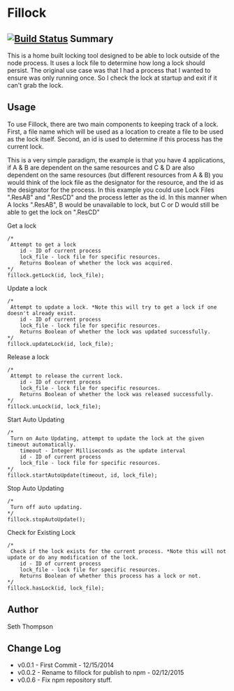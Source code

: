 Fillock
======
[![Build Status](https://travis-ci.org/Setheck/Locker.svg?branch=master)](https://travis-ci.org/Setheck/Locker)
Summary
-------
This is a home built locking tool designed to be able to lock outside of the node process.
It uses a lock file to determine how long a lock should persist.
The original use case was that I had a process that I wanted to ensure was only running once.
So I check the lock at startup and exit if it can't grab the lock.

Usage
-----
To use Fillock, there are two main components to keeping track of a lock.
First, a file name which will be used as a location to create a file to be used as the lock itself.
Second, an id is used to determine if this process has the current lock.

This is a very simple paradigm, the example is that you have 4 applications, if A & B are dependent on the same resources
and C & D are also dependent on the same resources (but different resources from A & B) you would think of the lock file as
the designator for the resource, and the id as the designator for the process. In this example you could use
Lock Files ".ResAB" and ".ResCD" and the process letter as the id.
In this manner when A locks ".ResAB", B would be unavailable to lock, but C or D would still be able to get the lock on ".ResCD"

Get a lock
```
/*
 Attempt to get a lock
    id - ID of current process
    lock_file - lock file for specific resources.
    Returns Boolean of whether the lock was acquired.
*/
fillock.getLock(id, lock_file);
```

Update a lock
```
/*
 Attempt to update a lock. *Note this will try to get a lock if one doesn't already exist.
    id - ID of current process
    lock_file - lock file for specific resources.
    Returns Boolean of whether the lock was updated successfully.
*/
fillock.updateLock(id, lock_file);
```

Release a lock
```
/*
 Attempt to release the current lock.
    id - ID of current process
    lock_file - lock file for specific resources.
    Returns Boolean of whether the lock was released successfully.
*/
fillock.unLock(id, lock_file);
```

Start Auto Updating
```
/*
 Turn on Auto Updating, attempt to update the lock at the given timeout automatically.
    timeout - Integer Milliseconds as the update interval
    id - ID of current process
    lock_file - lock file for specific resources.
*/
fillock.startAutoUpdate(timeout, id, lock_file);
```

Stop Auto Updating
```
/*
 Turn off auto updating.
*/
fillock.stopAutoUpdate();
```

Check for Existing Lock
```
/*
 Check if the lock exists for the current process. *Note this will not update or do any modification of the lock.
    id - ID of current process
    lock_file - lock file for specific resources.
    Returns Boolean of whether this process has a lock or not.
*/
fillock.hasLock(id, lock_file);
```

Author
------
Seth Thompson

Change Log
----------
* v0.0.1 - First Commit - 12/15/2014
* v0.0.2 - Rename to fillock for publish to npm - 02/12/2015
* v0.0.6 - Fix npm repository stuff.
